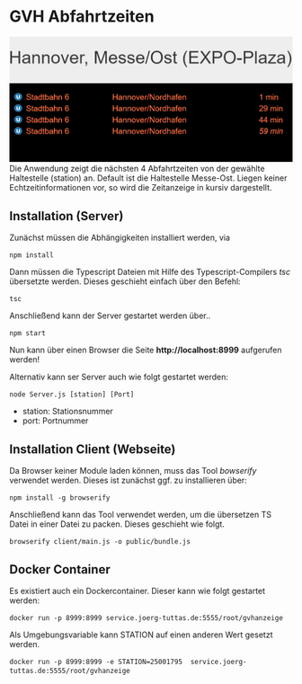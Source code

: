 # GVH Abfahrtzeiten
![screenshot](doc/bild.png)
Die Anwendung zeigt die nächsten 4 Abfahrtzeiten von der gewählte Haltestelle (station) an. Default ist die Haltestelle Messe-Ost. Liegen keiner Echtzeitinformationen vor, so wird die Zeitanzeige in kursiv dargestellt.
## Installation (Server)
Zunächst müssen die Abhängigkeiten installiert werden, via
```
npm install
```
Dann müssen die Typescript Dateien mit Hilfe des Typescript-Compilers *tsc* übersetzte werden. Dieses geschieht einfach über den Befehl:
```
tsc
```
Anschließend kann der Server gestartet werden über..
```
npm start
```
Nun kann über einen Browser die Seite **http://localhost:8999** aufgerufen werden!

Alternativ kann ser Server auch wie folgt gestartet werden:
```
node Server.js [station] [Port]
```
- station: Stationsnummer 
- port: Portnummer 
## Installation Client (Webseite)
Da Browser keiner Module laden können, muss das Tool *bowserify* verwendet werden. Dieses ist zunächst ggf. zu installieren über:
```
npm install -g browserify

```
Anschließend kann das Tool verwendet werden, um die übersetzen TS Datei in einer Datei zu packen. Dieses geschieht wie folgt.
```
browserify client/main.js -o public/bundle.js

```

## Docker Container
Es existiert auch ein Dockercontainer. Dieser kann wie folgt gestartet werden:
```
docker run -p 8999:8999 service.joerg-tuttas.de:5555/root/gvhanzeige

```
Als Umgebungsvariable kann STATION auf einen anderen Wert gesetzt werden.
```
docker run -p 8999:8999 -e STATION=25001795  service.joerg-tuttas.de:5555/root/gvhanzeige
```

